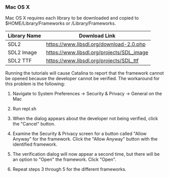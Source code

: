 ### Mac OS X

Mac OS X requires each library to be downloaded and copied to
$HOME/Library/Frameworks or /Library/Frameworks.

 Library Name | Download Link
 ------------ | -------------
 SDL2         | https://www.libsdl.org/download-2.0.php
 SDL2 Image   | https://www.libsdl.org/projects/SDL_image
 SDL2 TTF     | https://www.libsdl.org/projects/SDL_ttf

Running the tutorials will cause Catalina to report that the framework cannot be
opened because the developer cannot be verified. The workaround for this problem
is the following:

1. Navigate to System Preferences -> Security & Privacy -> General on the Mac

2. Run repl.sh

3. When the dialog appears about the developer not being verified, click the
"Cancel" button.

4. Examine the Security & Privacy screen for a button called "Allow Anyway" for
the framework. Click the "Allow Anyway" button with the identified framework.

5. The verification dialog will now appear a second time, but there will be an
option to "Open" the framework. Click "Open".

6. Repeat steps 3 through 5 for the different frameworks.
